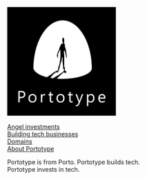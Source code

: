 <img src="about/brand/logo-vertical-white-on-black.jpg" alt="portotype-logo" width="50%"/>  

[Angel investments](/angel/)  
[Building tech businesses](/docs/)  
[Domains](/domains/)  
[About Portotype](/about)  

Portotype is from Porto.
Portotype builds tech.  
Portotype invests in tech.  